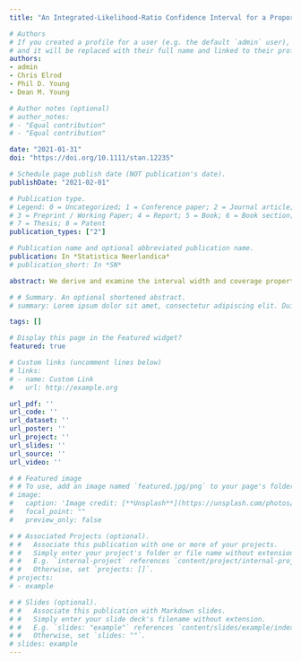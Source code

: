 ```yaml
---
title: "An Integrated‐Likelihood‐Ratio Confidence Interval for a Proportion Based on Under‐Reported and Infallible Data"

# Authors
# If you created a profile for a user (e.g. the default `admin` user), write the username (folder name) here 
# and it will be replaced with their full name and linked to their profile.
authors:
- admin
- Chris Elrod
- Phil D. Young
- Dean M. Young

# Author notes (optional)
# author_notes:
# - "Equal contribution"
# - "Equal contribution"

date: "2021-01-31"
doi: "https://doi.org/10.1111/stan.12235"

# Schedule page publish date (NOT publication's date).
publishDate: "2021-02-01"

# Publication type.
# Legend: 0 = Uncategorized; 1 = Conference paper; 2 = Journal article;
# 3 = Preprint / Working Paper; 4 = Report; 5 = Book; 6 = Book section;
# 7 = Thesis; 8 = Patent
publication_types: ["2"]

# Publication name and optional abbreviated publication name.
publication: In *Statistica Neerlandica*
# publication_short: In *SN*

abstract: We derive and examine the interval width and coverage properties of an integrated‐likelihood‐ratio confidence interval for the binomial parameter p using a double‐sampling scheme. The data consist of a relatively large fallible sample containing underreported data and a relatively small infallible subsample. Via Monte Carlo simulations, we determine that the new integrated‐likelihood‐ratio interval estimator displays slightly conservative to moderately conservative coverage properties for small to medium sample sizes and can have shorter average‐interval width than two previously proposed confidence intervals when p < 0.10 or p > 0.90. We also apply the integrated‐likelihood‐ratio confidence interval to a real‐data set and determine that the integrated‐likelihood‐ratio interval has superior performance when contrasted to two properties of two competing confidence intervals.

# # Summary. An optional shortened abstract.
# summary: Lorem ipsum dolor sit amet, consectetur adipiscing elit. Duis posuere tellus ac convallis placerat. Proin tincidunt magna sed ex sollicitudin condimentum.

tags: []

# Display this page in the Featured widget?
featured: true

# Custom links (uncomment lines below)
# links:
# - name: Custom Link
#   url: http://example.org

url_pdf: ''
url_code: ''
url_dataset: ''
url_poster: ''
url_project: ''
url_slides: ''
url_source: ''
url_video: ''

# # Featured image
# # To use, add an image named `featured.jpg/png` to your page's folder. 
# image:
#   caption: 'Image credit: [**Unsplash**](https://unsplash.com/photos/pLCdAaMFLTE)'
#   focal_point: ""
#   preview_only: false

# # Associated Projects (optional).
# #   Associate this publication with one or more of your projects.
# #   Simply enter your project's folder or file name without extension.
# #   E.g. `internal-project` references `content/project/internal-project/index.md`.
# #   Otherwise, set `projects: []`.
# projects:
# - example

# # Slides (optional).
# #   Associate this publication with Markdown slides.
# #   Simply enter your slide deck's filename without extension.
# #   E.g. `slides: "example"` references `content/slides/example/index.md`.
# #   Otherwise, set `slides: ""`.
# slides: example
---
```

